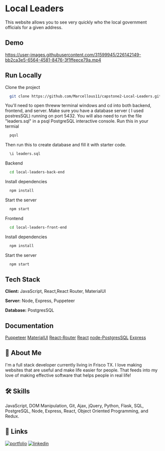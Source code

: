 
# Local Leaders

This website allows you to see very quickly who the local government officials for a given address. 


## Demo

https://user-images.githubusercontent.com/31599945/226142149-bb2ca3e5-6564-4581-8476-3f1ffeece79a.mp4



## Run Locally

Clone the project

```bash
  git clone https://github.com/Marcellous11/capstone2-Local-Leaders.git
```

You'll need to open threww terminal windows and cd into both backend, frontend, and server. Make sure you have a database server ( I used postresSQL) running on port 5432. You will also need to run the file "leaders.sql" in a psql PostgreSQL interactive console. Run this in your termial

```bash
  pqsl
```
 Then run this to create database and fill it with starter code. 
```bash
  \i leaders.sql
```


Backend

```bash
  cd local-leaders-back-end
```

Install dependencies

```bash
  npm install
```

Start the server

```bash
  npm start
```

Frontend

```bash
  cd local-leaders-front-end
```

Install dependencies

```bash
  npm install
```

Start the server

```bash
  npm start
```


## Tech Stack

**Client:** JavaScript, React,React Router, MaterialUI

**Server:** Node, Express, Puppeteer

**Database:** PostgresSQL


## Documentation

[Puppeteer](https://pptr.dev/)
[MaterialUI](https://mui.com/material-ui/getting-started/overview/)
[React-Router](https://reactrouter.com/en/main)
[React](https://react.dev/reference/react)
[node-PostgresSQL](https://node-postgres.com/)
[Express](https://expressjs.com/)


## 🚀 About Me
I'm a full stack developer currently living in Frisco TX. I love making websites that are useful and make life easier for people. That feeds into my love of making effective software that helps people in real life!


## 🛠 Skills
JavaScript, DOM Manipulation, Git, Ajax, jQuery, Python, Flask, SQL, PostgreSQL, Node, Express, React, Object Oriented Programming, and Redux.


## 🔗 Links
[![portfolio](https://img.shields.io/badge/my_portfolio-000?style=for-the-badge&logo=ko-fi&logoColor=white)](https://marcellous.tech/)
[![linkedin](https://img.shields.io/badge/linkedin-0A66C2?style=for-the-badge&logo=linkedin&logoColor=white)](https://www.linkedin.com/in/m-curtis-jr/)


